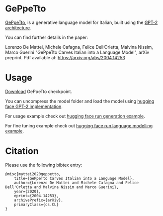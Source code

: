 # GePpeTto

[GePpeTto](https://arxiv.org/abs/2004.14253), is a generative language model for Italian, built using the [GPT-2 architecture](https://github.com/openai/gpt-2).

You can find further details in the paper:

Lorenzo De Mattei, Michele Cafagna, Felice Dell’Orletta, Malvina Nissim, Marco Guerini "GePpeTto Carves Italian into a Language Model", arXiv preprint. Pdf available at: https://arxiv.org/abs/2004.14253

Usage
=====

[Download](https://drive.google.com/file/d/1suAiO1LO35aZArZODnYZY_be-rTZHZkC/view?usp=sharing) GePpeTto checkpoint.

You can uncompress the model folder and load the model using [hugging face GPT-2 implementation](https://huggingface.co/transformers/model_doc/gpt2.html).

For usage example check out [hugging face run generation example](https://github.com/huggingface/transformers/blob/master/examples/run_generation.py).

For fine tuning example check out [hugging face run language modelling example](https://github.com/huggingface/transformers/blob/master/examples/run_language_modeling.py).

Citation
========

Please use the following bibtex entry:

```
@misc{mattei2020geppetto,
    title={GePpeTto Carves Italian into a Language Model},
    author={Lorenzo De Mattei and Michele Cafagna and Felice Dell'Orletta and Malvina Nissim and Marco Guerini},
    year={2020},
    eprint={2004.14253},
    archivePrefix={arXiv},
    primaryClass={cs.CL}
}
```
